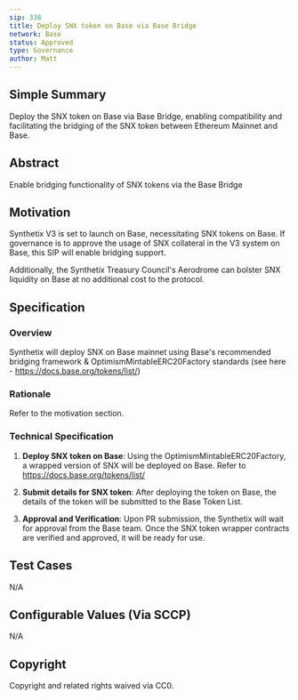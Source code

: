 ```yaml
---
sip: 338
title: Deploy SNX token on Base via Base Bridge
network: Base
status: Approved
type: Governance
author: Matt
---
```


## Simple Summary

Deploy the SNX token on Base via Base Bridge, enabling compatibility and facilitating the bridging of the SNX token between Ethereum Mainnet and Base.

## Abstract

Enable bridging functionality of SNX tokens via the Base Bridge

## Motivation

Synthetix V3 is set to launch on Base, necessitating SNX tokens on Base. If governance is to approve the usage of SNX collateral in the V3 system on Base, this SIP will enable bridging support.

Additionally, the Synthetix Treasury Council's Aerodrome can bolster SNX liquidity on Base at no additional cost to the protocol.

## Specification

### Overview

Synthetix will deploy SNX on Base mainnet using Base's recommended bridging framework & OptimismMintableERC20Factory standards (see here - https://docs.base.org/tokens/list/)

### Rationale

Refer to the motivation section.

### Technical Specification

1. **Deploy SNX token on Base**: Using the OptimismMintableERC20Factory, a wrapped version of SNX will be deployed on Base. Refer to https://docs.base.org/tokens/list/

2. **Submit details for SNX token**: After deploying the token on Base, the details of the token will be submitted to the Base Token List.

3. **Approval and Verification**: Upon PR submission, the Synthetix will wait for approval from the Base team. Once the SNX token wrapper contracts are verified and approved, it will be ready for use.

## Test Cases

N/A

## Configurable Values (Via SCCP)

N/A

## Copyright

Copyright and related rights waived via CC0.

